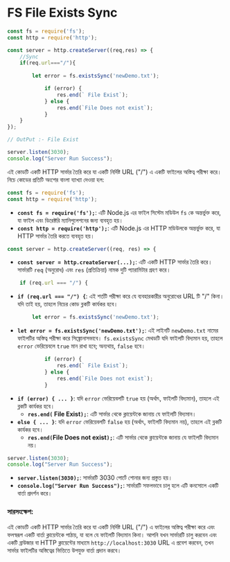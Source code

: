 # **FS File Exists Sync**

```jsx
const fs = require('fs');
const http = require('http');

const server = http.createServer((req,res) => {
    //Sync
    if(req.url==="/"){
        
        let error = fs.existsSync('newDemo.txt');

            if (error) {
                res.end(` File Exist`);
            } else {
                res.end(`File Does not exist`);
            }
    }
});

// OutPut :- File Exist

server.listen(3030);
console.log("Server Run Success"); 
```

এই কোডটি একটি HTTP সার্ভার তৈরি করে যা একটি নির্দিষ্ট URL ("/") এ একটি ফাইলের অস্তিত্ব পরীক্ষা করে। নিচে কোডের প্রতিটি অংশের বাংলা ব্যাখ্যা দেওয়া হল:

```jsx
const fs = require('fs');
const http = require('http');

```

- **`const fs = require('fs');`**: এটি Node.js এর ফাইল সিস্টেম মডিউল `fs` কে অন্তর্ভুক্ত করে, যা ফাইল এবং ডিরেক্টরি ম্যানিপুলেশনের জন্য ব্যবহৃত হয়।
- **`const http = require('http');`**: এটি Node.js এর HTTP মডিউলকে অন্তর্ভুক্ত করে, যা HTTP সার্ভার তৈরি করতে ব্যবহৃত হয়।

```jsx
const server = http.createServer((req, res) => {
```

- **`const server = http.createServer(...);`**: এটি একটি HTTP সার্ভার তৈরি করে। সার্ভারটি `req` (অনুরোধ) এবং `res` (প্রতিক্রিয়া) নামক দুটি প্যারামিটার গ্রহণ করে।

```jsx
    if (req.url === "/") {
```

- **`if (req.url === "/") {`**: এই শর্তটি পরীক্ষা করে যে ব্যবহারকারীর অনুরোধের URL টি "/" কিনা। যদি তাই হয়, তাহলে নিচের কোড ব্লকটি কার্যকর হবে।

```jsx
        let error = fs.existsSync('newDemo.txt');
```

- **`let error = fs.existsSync('newDemo.txt');`**: এই লাইনটি `newDemo.txt` নামের ফাইলটির অস্তিত্ব পরীক্ষা করে সিঙ্ক্রোনাসভাবে। `fs.existsSync` মেথডটি যদি ফাইলটি বিদ্যমান হয়, তাহলে `error` ভেরিয়েবলে `true` মান রাখা হবে; অন্যথায়, `false` হবে।

```jsx
            if (error) {
                res.end(` File Exist`);
            } else {
                res.end(`File Does not exist`);
            }
```

- **`if (error) { ... }`**: যদি `error` ভেরিয়েবলটি `true` হয় (অর্থাৎ, ফাইলটি বিদ্যমান), তাহলে এই ব্লকটি কার্যকর হবে।
    - **`res.end(` File Exist`);`**: এটি সার্ভার থেকে ক্লায়েন্টকে জানায় যে ফাইলটি বিদ্যমান।
- **`else { ... }`**: যদি `error` ভেরিয়েবলটি `false` হয় (অর্থাৎ, ফাইলটি বিদ্যমান নয়), তাহলে এই ব্লকটি কার্যকর হবে।
    - **`res.end(`File Does not exist`);`**: এটি সার্ভার থেকে ক্লায়েন্টকে জানায় যে ফাইলটি বিদ্যমান নয়।

```jsx
server.listen(3030);
console.log("Server Run Success");
```

- **`server.listen(3030);`**: সার্ভারটি 3030 পোর্টে শোনার জন্য প্রস্তুত হয়।
- **`console.log("Server Run Success");`**: সার্ভারটি সফলভাবে চালু হলে এটি কনসোলে একটি বার্তা প্রদর্শন করে।

### সারসংক্ষেপ:

এই কোডটি একটি HTTP সার্ভার তৈরি করে যা একটি নির্দিষ্ট URL ("/") এ ফাইলের অস্তিত্ব পরীক্ষা করে এবং ফলস্বরূপ একটি বার্তা ক্লায়েন্টকে পাঠায়, যা বলে যে ফাইলটি বিদ্যমান কিনা। আপনি যখন সার্ভারটি চালু করবেন এবং একটি ব্রাউজার বা HTTP ক্লায়েন্টের মাধ্যমে `http://localhost:3030` URL এ প্রবেশ করবেন, তখন সার্ভার ফাইলটির অস্তিত্বের ভিত্তিতে উপযুক্ত বার্তা প্রদান করবে।
